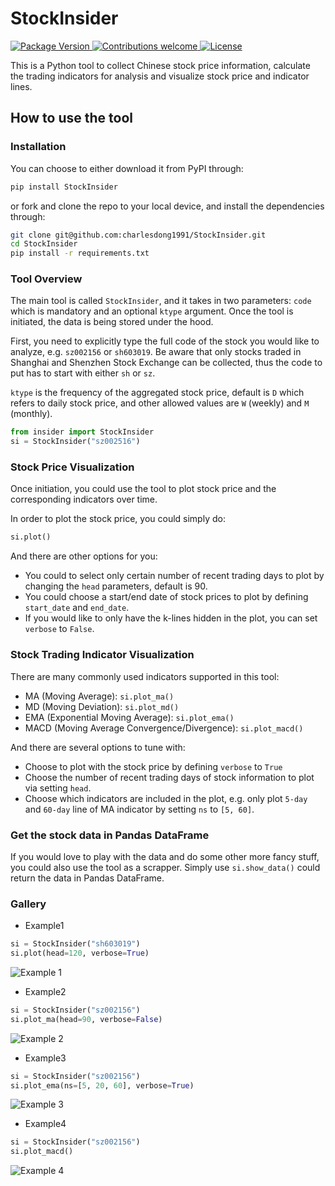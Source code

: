 # StockInsider


<p align="left">
    <a href="https://badge.fury.io/py/StockInsider">
        <img src="https://badge.fury.io/py/StockInsider.svg" alt="Package Version">
    </a>
    <a href="https://github.com/charlesdong1991/py-roughviz/pulls">
        <img src="https://img.shields.io/badge/contributions-welcome-brightgreen.svg?style=flat" alt="Contributions welcome">
    </a>
    <a href="https://opensource.org/licenses/MIT">
        <img src="https://img.shields.io/badge/License-MIT-brightgreen.svg" alt="License">
    </a>
</p>


This is a Python tool to collect Chinese stock price information, 
calculate the trading indicators for analysis and visualize stock
price and indicator lines.


## How to use the tool

### Installation

You can choose to either download it from PyPI through:

```bash
pip install StockInsider
```

or fork and clone the repo to your local device, and install 
the dependencies through:

```bash
git clone git@github.com:charlesdong1991/StockInsider.git
cd StockInsider
pip install -r requirements.txt
```


### Tool Overview

The main tool is called `StockInsider`, and it takes in two parameters:
`code` which is mandatory and an optional `ktype` argument. Once
the tool is initiated, the data is being stored under the hood.

First, you need to explicitly type the full code of the stock you
would like to analyze, e.g. `sz002156` or `sh603019`. Be aware that
only stocks traded in Shanghai and Shenzhen Stock Exchange can be 
collected, thus the code to put has to start with either `sh` or `sz`.

`ktype` is the frequency of the aggregated stock price, default is `D`
which refers to daily stock price, and other allowed values are `W` 
(weekly) and `M` (monthly).

```python
from insider import StockInsider
si = StockInsider("sz002516")
```

### Stock Price Visualization

Once initiation, you could use the tool to plot stock price and the
corresponding indicators over time.

In order to plot the stock price, you could simply do:

```python
si.plot()
```

And there are other options for you: 
- You could to select only certain number of recent trading days
 to plot by changing the `head` parameters, default is 90.
- You could choose a start/end date of stock prices to plot by defining
`start_date` and `end_date`.
- If you would like to only have the k-lines hidden in the plot, you
can set `verbose` to `False`.


### Stock Trading Indicator Visualization

There are many commonly used indicators supported in this tool:

- MA (Moving Average): `si.plot_ma()`
- MD (Moving Deviation): `si.plot_md()`
- EMA (Exponential Moving Average): `si.plot_ema()`
- MACD (Moving Average Convergence/Divergence): `si.plot_macd()`

And there are several options to tune with:

- Choose to plot with the stock price by defining `verbose` to `True`
- Choose the number of recent trading days of stock information to 
plot via setting `head`.
- Choose which indicators are included in the plot, e.g. only plot `5-day`
and `60-day` line of MA indicator by setting `ns` to `[5, 60]`.


### Get the stock data in Pandas DataFrame

If you would love to play with the data and do some other more fancy stuff,
you could also use the tool as a scrapper. Simply use `si.show_data()`
could return the data in Pandas DataFrame.

### Gallery

- Example1

```python
si = StockInsider("sh603019")
si.plot(head=120, verbose=True)
```

![Example 1](https://github.com/charlesdong1991/StockInsider/blob/master/examples/example1.png)


- Example2

```python
si = StockInsider("sz002156")
si.plot_ma(head=90, verbose=False)
```

![Example 2](https://github.com/charlesdong1991/StockInsider/blob/master/examples/example2.png)


- Example3

```python
si = StockInsider("sz002156")
si.plot_ema(ns=[5, 20, 60], verbose=True)
```

![Example 3](https://github.com/charlesdong1991/StockInsider/blob/master/examples/example3.png)


- Example4

```python
si = StockInsider("sz002156")
si.plot_macd()
```

![Example 4](https://github.com/charlesdong1991/StockInsider/blob/master/examples/example4.png)

